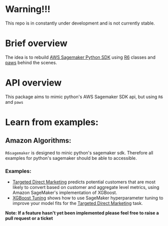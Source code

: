 # Warning!!!
This repo is in constantly under development and is not currently stable.

# Brief overview

The idea is to rebuild [AWS Sagemaker Python SDK](https://github.com/aws/sagemaker-python-sdk) using [R6](https://github.com/r-lib/R6) classes and [paws](https://github.com/paws-r/paws) behind the scenes.


# API overview

This package aims to mimic python's AWS Sagemaker SDK api, but using `R6` and `paws`


# Learn from examples:

## Amazon Algorithms:

`R6sagemaker` is designed to minic python's sagemaker sdk. Therefore all examples for python's sagemaker should be able to accessible. 

### Examples:

* [Targeted Direct Marketing](https://github.com/DyfanJones/sagemaker-r-sdk/tree/master/examples/introduction_to_applying_machine_learning/xgboost_direct_marketing) predicts potential customers that are most likely to convert based on customer and aggregate level metrics, using Amazon SageMaker's implementation of XGBoost.
* [XGBoost Tuning](https://github.com/DyfanJones/sagemaker-r-sdk/tree/master/examples/introduction_to_applying_machine_learning/xgboost_direct_marketing) shows how to use SageMaker hyperparameter tuning to improve your model fits for the [Targeted Direct Marketing](https://github.com/DyfanJones/sagemaker-r-sdk/tree/master/examples/introduction_to_applying_machine_learning/xgboost_direct_marketing) task.



**Note: If a feature hasn't yet been implemented please feel free to raise a pull request or a ticket**
